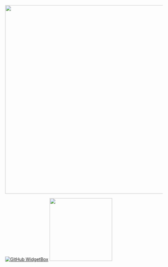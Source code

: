 
<img src="https://github-widgetbox.vercel.app/api/profile?username=kazuyagodsz&data=followers,repositories,stars,commits" width="600">

[![GitHub WidgetBox](https://github-widgetbox.vercel.app/api/skills?names=js,php,python,html,css,json,bash)](https://github.com/kazuyagodsz)
<img style="height: 200px" src="https://bad-apple-github-readme.vercel.app/api?show_bg=1&username=kazuyagodsz"></a>

